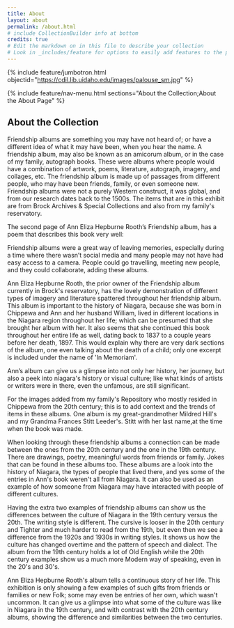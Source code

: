 ```yaml
---
title: About
layout: about
permalink: /about.html
# include CollectionBuilder info at bottom
credits: true
# Edit the markdown on in this file to describe your collection
# Look in _includes/feature for options to easily add features to the page
---
```


{% include feature/jumbotron.html objectid="https://cdil.lib.uidaho.edu/images/palouse_sm.jpg" %}

{% include feature/nav-menu.html sections="About the Collection;About the About Page" %}

## About the Collection

Friendship albums are something you may have not heard of; or have a different idea of what it may have been, when you hear the name. A friendship album,  may also be known as an amicorum album, or in the case of my family, autograph books. These were albums where people would have a combination of artwork, poems, literature, autograph, imagery, and collages, etc. The friendship album is made up of passages from different people, who may have been friends, family, or even someone new. Friendship albums were not a purely Western construct, it was global, and from our research dates back to the 1500s. The items that are in this exhibit are from Brock Archives & Special Collections and also from my family's reservatory.

The second page of Ann Eliza Hepburne Rooth’s Friendship album, has a poem that describes this book very well:

Friendship albums were a great way of leaving memories, especially during a time where there wasn’t social media and many people  may not have had easy access to a camera. People could go travelling, meeting new people, and they could collaborate, adding these albums. 

Ann Eliza Hepburne Rooth, the prior owner of the Friendship album currently in Brock's reservatory, has the lovely demonstration of different types of imagery and literature spattered throughout her friendship album. This album is important to the history of Niagara, because she was born in Chippewa and Ann and her husband William, lived in different locations in the Niagara region throughout her life; which can be presumed that she brought her album with her. It also seems that she continued this book throughout her entire life as well, dating back to 1837 to a couple years before her death, 1897. This would explain why there are very dark sections of the album, one even talking about the death of a child; only one excerpt is included under the name of 'In Memoriam'. 

Ann’s album can give us a glimpse into not only her history, her journey, but also a peek into niagara's history or visual culture; like what kinds of artists or writers were in there, even the unfamous, are still significant. 

For the images added from my family's Repository who mostly resided in Chippewa from the 20th century; this is to add context and the trends of items in these albums. One album is my great-grandmother Mildred Hill's and my Grandma Frances Stitt Leeder's. Stitt with her last name,at the time when the book was made. 

When looking through these friendship albums a connection can be made between the ones from the 20th century and the one in the 19th century. There are drawings, poetry, meaningful words from friends or family. Jokes that can be found in these albums too. These albums are a look into the history of Niagara, the types of people that lived there, and yes some of the entries in Ann's book weren't all from Niagara. It can also be used as an example of how someone from Niagara may have interacted with people of different cultures.

Having the extra two examples of friendship albums can show us the differences between the culture of Niagara in the 19th century versus the 20th. The writing style is different. The cursive is looser in the 20th century and Tighter and much harder to read from the 19th, but even then we see a difference from the 1920s and 1930s in writing styles. It shows us how the culture has changed overtime and the pattern of speech and dialect. The album from the 19th century holds a lot of Old English while the 20th century examples show us a much more Modern way of speaking, even in the 20's and 30's.

Ann Eliza Hepburne Rooth's album tells a continuous story of her life. This exhibition is only showing a few examples of such gifts from friends or families or new Folk; some may even be entries of her own, which wasn't uncommon. It can give us a glimpse into what some of the culture was like in Niagara in the 19th century, and with contrast with the 20th century albums, showing the difference and similarities between the two centuries. 


